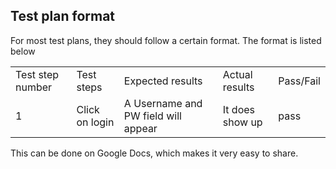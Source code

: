 <h2>Test plan format</h2>
For most test plans, they should follow a certain format.  The format is listed below

<table style="width:100%">
<tr>
  <td>Test step number </td>
  <td>Test steps</td>
  <td>Expected results</td>
  <td>Actual results</td>
  <td>Pass/Fail</td>
</tr>
<tr>
  <td>1</td>
  <td>Click on login</td>
  <td>A Username and PW field will appear</td>
  <td>It does show up</td>
  <td>pass</td>
</tr>
</table>


This can be done on Google Docs, which makes it very easy to share. 
